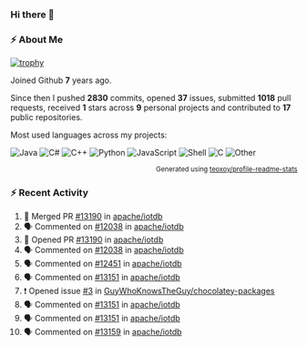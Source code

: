 ### Hi there 👋

### :zap: About Me

[![trophy](https://github-profile-trophy.vercel.app/?username=HTHou&theme=onedark)](https://github.com/ryo-ma/github-profile-trophy)
   
Joined Github **7** years ago.

Since then I pushed **2830** commits, opened **37** issues, submitted **1018** pull requests, received **1** stars across **9** personal projects and contributed to **17** public repositories.

Most used languages across my projects:

![Java](https://img.shields.io/static/v1?style=flat-square&label=%E2%A0%80&color=555&labelColor=%23b07219&message=Java%EF%B8%B189.6%25)
![C#](https://img.shields.io/static/v1?style=flat-square&label=%E2%A0%80&color=555&labelColor=%23178600&message=C%23%EF%B8%B13.9%25)
![C++](https://img.shields.io/static/v1?style=flat-square&label=%E2%A0%80&color=555&labelColor=%23f34b7d&message=C%2B%2B%EF%B8%B12.7%25)
![Python](https://img.shields.io/static/v1?style=flat-square&label=%E2%A0%80&color=555&labelColor=%233572A5&message=Python%EF%B8%B10.7%25)
![JavaScript](https://img.shields.io/static/v1?style=flat-square&label=%E2%A0%80&color=555&labelColor=%23f1e05a&message=JavaScript%EF%B8%B10.5%25)
![Shell](https://img.shields.io/static/v1?style=flat-square&label=%E2%A0%80&color=555&labelColor=%2389e051&message=Shell%EF%B8%B10.4%25)
![C](https://img.shields.io/static/v1?style=flat-square&label=%E2%A0%80&color=555&labelColor=%23555555&message=C%EF%B8%B10.4%25)
![Other](https://img.shields.io/static/v1?style=flat-square&label=%E2%A0%80&color=555&labelColor=%23ededed&message=Other%EF%B8%B11.4%25)

<p align="right"><sub>Generated using <a href="https://github.com/marketplace/actions/profile-readme-stats">teoxoy/profile-readme-stats</a></sub></p>


<!--![](https://github.com/HTHou/HTHou/blob/output/github-contribution-grid-snake.svg)-->

<!--![Haonan Hou's github stats](https://github-readme-stats.vercel.app/api?username=HTHou&count_private=true&show_icons=true&theme=onedark)-->

<!--![Haonan Hou's wakatime stats](https://github-readme-stats.vercel.app/api/wakatime?username=HTHou&layout=compact&theme=onedark)-->

<!--![Top Langs](https://github-readme-stats.vercel.app/api/top-langs/?username=HTHou&theme=onedark&layout=compact)-->

### :zap: Recent Activity
<!--START_SECTION:activity-->
1. 🎉 Merged PR [#13190](https://github.com/apache/iotdb/pull/13190) in [apache/iotdb](https://github.com/apache/iotdb)
2. 🗣 Commented on [#12038](https://github.com/apache/iotdb/issues/12038#issuecomment-2290994987) in [apache/iotdb](https://github.com/apache/iotdb)
3. 💪 Opened PR [#13190](https://github.com/apache/iotdb/pull/13190) in [apache/iotdb](https://github.com/apache/iotdb)
4. 🗣 Commented on [#12038](https://github.com/apache/iotdb/issues/12038#issuecomment-2290807171) in [apache/iotdb](https://github.com/apache/iotdb)
5. 🗣 Commented on [#12451](https://github.com/apache/iotdb/issues/12451#issuecomment-2290806336) in [apache/iotdb](https://github.com/apache/iotdb)
6. 🗣 Commented on [#13151](https://github.com/apache/iotdb/issues/13151#issuecomment-2290792950) in [apache/iotdb](https://github.com/apache/iotdb)
7. ❗ Opened issue [#3](https://github.com/GuyWhoKnowsTheGuy/chocolatey-packages/issues/3) in [GuyWhoKnowsTheGuy/chocolatey-packages](https://github.com/GuyWhoKnowsTheGuy/chocolatey-packages)
8. 🗣 Commented on [#13151](https://github.com/apache/iotdb/issues/13151#issuecomment-2290458021) in [apache/iotdb](https://github.com/apache/iotdb)
9. 🗣 Commented on [#13151](https://github.com/apache/iotdb/issues/13151#issuecomment-2288104173) in [apache/iotdb](https://github.com/apache/iotdb)
10. 🗣 Commented on [#13159](https://github.com/apache/iotdb/issues/13159#issuecomment-2288030766) in [apache/iotdb](https://github.com/apache/iotdb)
<!--END_SECTION:activity-->

<!--
**HTHou/HTHou** is a ✨ _special_ ✨ repository because its `README.md` (this file) appears on your GitHub profile.

Here are some ideas to get you started:

- 🔭 I’m currently working on ...
- 🌱 I’m currently learning ...
- 👯 I’m looking to collaborate on ...
- 🤔 I’m looking for help with ...
- 💬 Ask me about ...
- 📫 How to reach me: ...
- 😄 Pronouns: ...
- ⚡ Fun fact: ...
-->
